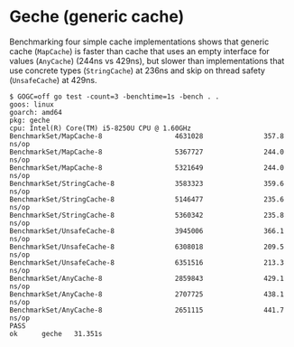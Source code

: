 # Geche (generic cache)

Benchmarking four simple cache implementations shows that generic cache (`MapCache`) is faster than cache that uses an empty interface for values (`AnyCache`) (244ns vs 429ns), but slower than implementations that use concrete types (`StringCache`) at 236ns and skip on thread safety (`UnsafeCache`) at 429ns.

```shell
$ GOGC=off go test -count=3 -benchtime=1s -bench . .
goos: linux
goarch: amd64
pkg: geche
cpu: Intel(R) Core(TM) i5-8250U CPU @ 1.60GHz
BenchmarkSet/MapCache-8                  4631028               357.8 ns/op
BenchmarkSet/MapCache-8                  5367727               244.0 ns/op
BenchmarkSet/MapCache-8                  5321649               244.0 ns/op
BenchmarkSet/StringCache-8               3583323               359.6 ns/op
BenchmarkSet/StringCache-8               5146477               235.6 ns/op
BenchmarkSet/StringCache-8               5360342               235.8 ns/op
BenchmarkSet/UnsafeCache-8               3945006               366.1 ns/op
BenchmarkSet/UnsafeCache-8               6308018               209.5 ns/op
BenchmarkSet/UnsafeCache-8               6351516               213.3 ns/op
BenchmarkSet/AnyCache-8                  2859843               429.1 ns/op
BenchmarkSet/AnyCache-8                  2707725               438.1 ns/op
BenchmarkSet/AnyCache-8                  2651115               441.7 ns/op
PASS
ok      geche   31.351s
```
